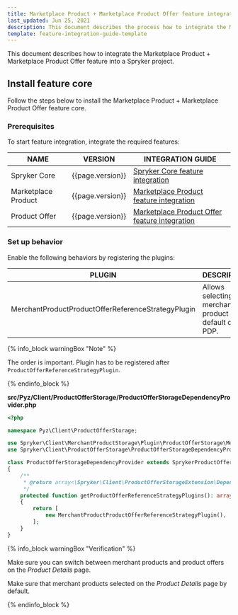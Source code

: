 ```yaml
---
title: Marketplace Product + Marketplace Product Offer feature integration
last_updated: Jun 25, 2021
description: This document describes the process how to integrate the Marketplace Product + Marketplace Product Offer feature into a Spryker project.
template: feature-integration-guide-template
---
```


This document describes how to integrate the Marketplace Product + Marketplace Product Offer feature into a Spryker project.

## Install feature core

Follow the steps below to install the Marketplace Product + Marketplace Product Offer feature core.

### Prerequisites

To start feature integration, integrate the required features:

| NAME | VERSION | INTEGRATION GUIDE |
|-|-|-|
| Spryker Core | {{page.version}} | [Spryker Core feature integration](/docs/scos/dev/feature-integration-guides/{{page.version}}/spryker-core-feature-integration.html)  |
| Marketplace Product | {{page.version}} | [Marketplace Product feature integration](/docs/marketplace/dev/feature-integration-guides/{{page.version}}/marketplace-product-feature-integration.html)  |
| Product Offer | {{page.version}} | [Marketplace Product Offer feature integration](/docs/marketplace/dev/feature-integration-guides/{{page.version}}/marketplace-product-offer-feature-integration.html)   |

### Set up behavior

Enable the following behaviors by registering the plugins:

| PLUGIN | DESCRIPTION | PREREQUISITES | NAMESPACE |
|-|-|-|-|
| MerchantProductProductOfferReferenceStrategyPlugin | Allows selecting a merchant product by default on PDP. |  | Spryker\Client\MerchantProductStorage\Plugin\ProductOfferStorage |

{% info_block warningBox "Note" %}

The order is important. Plugin has to be registered after `ProductOfferReferenceStrategyPlugin`.

{% endinfo_block %}

**src/Pyz/Client/ProductOfferStorage/ProductOfferStorageDependencyProvider.php**

```php
<?php

namespace Pyz\Client\ProductOfferStorage;

use Spryker\Client\MerchantProductStorage\Plugin\ProductOfferStorage\MerchantProductProductOfferReferenceStrategyPlugin;
use Spryker\Client\ProductOfferStorage\ProductOfferStorageDependencyProvider as SprykerProductOfferStorageDependencyProvider;

class ProductOfferStorageDependencyProvider extends SprykerProductOfferStorageDependencyProvider
{
    /**
     * @return array<\Spryker\Client\ProductOfferStorageExtension\Dependency\Plugin\ProductOfferReferenceStrategyPluginInterface>
     */
    protected function getProductOfferReferenceStrategyPlugins(): array
    {
        return [
            new MerchantProductProductOfferReferenceStrategyPlugin(),
        ];
    }
}

```

{% info_block warningBox "Verification" %}

Make sure you can switch between merchant products and product offers on the *Product Details* page.

Make sure that merchant products selected on the *Product Details* page by default.

{% endinfo_block %}
